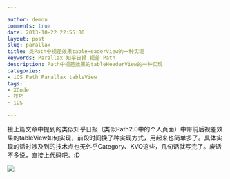 ```yaml
---

author: demon
comments: true
date: 2013-10-22 22:55:00
layout: post
slug: parallax
title: 类Path中视差效果tableHeaderView的一种实现
keywords: Parallax 知乎日报 视差 Path
description: Path中视差效果的tableHeaderView的一种实现
categories:
- iOS Path Parallax tableView 
tags:
- XCode
- 技巧
- iOS

---
```

接上篇文章中提到的类似知乎日报（类似Path2.0中的个人页面）中带前后视差效果的tableView如何实现，前段时间换了种实现方式，用起来也简单多了。具体实现的话时涉及到的技术点也无外乎Category、KVO这些，几句话就写完了。废话不多说，直接上[代码](https://github.com/demon1105/NTParallaxView)吧。:D

![](https://raw.github.com/demon1105/ImagesLib/master/demo_parallaxview.gif)
